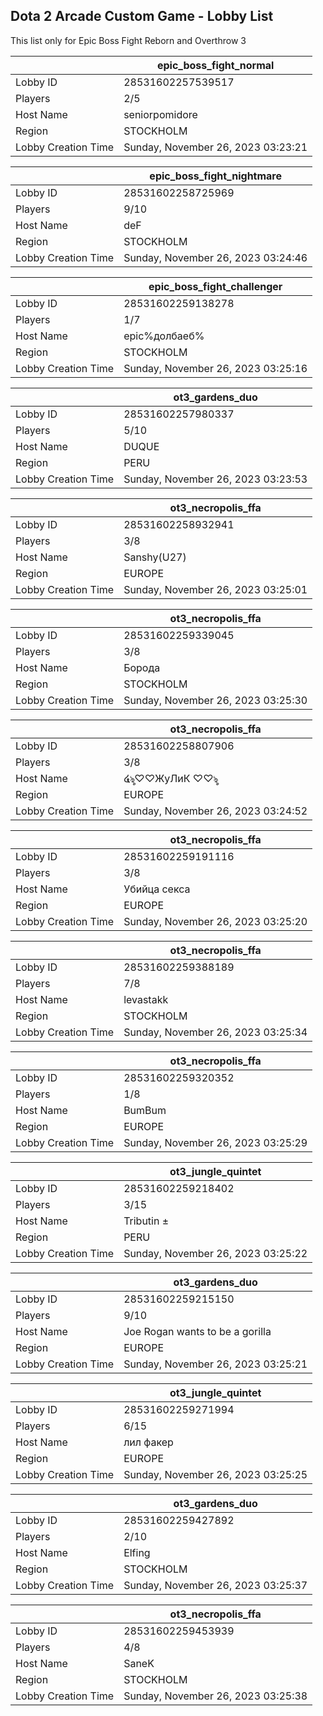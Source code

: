 ## Dota 2 Arcade Custom Game - Lobby List

This list only for Epic Boss Fight Reborn and Overthrow 3

|  | epic_boss_fight_normal |
| ------ | ------ |
| Lobby ID | 28531602257539517 |
| Players | 2/5 |
| Host Name | seniorpomidore |
| Region | STOCKHOLM |
| Lobby Creation Time | Sunday, November 26, 2023 03:23:21 |


|  | epic_boss_fight_nightmare |
| ------ | ------ |
| Lobby ID | 28531602258725969 |
| Players | 9/10 |
| Host Name | deF |
| Region | STOCKHOLM |
| Lobby Creation Time | Sunday, November 26, 2023 03:24:46 |


|  | epic_boss_fight_challenger |
| ------ | ------ |
| Lobby ID | 28531602259138278 |
| Players | 1/7 |
| Host Name | epic%долбаеб% |
| Region | STOCKHOLM |
| Lobby Creation Time | Sunday, November 26, 2023 03:25:16 |


|  | ot3_gardens_duo |
| ------ | ------ |
| Lobby ID | 28531602257980337 |
| Players | 5/10 |
| Host Name | DUQUE |
| Region | PERU |
| Lobby Creation Time | Sunday, November 26, 2023 03:23:53 |


|  | ot3_necropolis_ffa |
| ------ | ------ |
| Lobby ID | 28531602258932941 |
| Players | 3/8 |
| Host Name | Sanshy(U27) |
| Region | EUROPE |
| Lobby Creation Time | Sunday, November 26, 2023 03:25:01 |


|  | ot3_necropolis_ffa |
| ------ | ------ |
| Lobby ID | 28531602259339045 |
| Players | 3/8 |
| Host Name | Борода |
| Region | STOCKHOLM |
| Lobby Creation Time | Sunday, November 26, 2023 03:25:30 |


|  | ot3_necropolis_ffa |
| ------ | ------ |
| Lobby ID | 28531602258807906 |
| Players | 3/8 |
| Host Name | ໔ৡ♡♡ЖуЛиК ♡♡ৡ |
| Region | EUROPE |
| Lobby Creation Time | Sunday, November 26, 2023 03:24:52 |


|  | ot3_necropolis_ffa |
| ------ | ------ |
| Lobby ID | 28531602259191116 |
| Players | 3/8 |
| Host Name | Убийца секса |
| Region | EUROPE |
| Lobby Creation Time | Sunday, November 26, 2023 03:25:20 |


|  | ot3_necropolis_ffa |
| ------ | ------ |
| Lobby ID | 28531602259388189 |
| Players | 7/8 |
| Host Name | levastakk |
| Region | STOCKHOLM |
| Lobby Creation Time | Sunday, November 26, 2023 03:25:34 |


|  | ot3_necropolis_ffa |
| ------ | ------ |
| Lobby ID | 28531602259320352 |
| Players | 1/8 |
| Host Name | BumBum |
| Region | EUROPE |
| Lobby Creation Time | Sunday, November 26, 2023 03:25:29 |


|  | ot3_jungle_quintet |
| ------ | ------ |
| Lobby ID | 28531602259218402 |
| Players | 3/15 |
| Host Name | Tributin ± |
| Region | PERU |
| Lobby Creation Time | Sunday, November 26, 2023 03:25:22 |


|  | ot3_gardens_duo |
| ------ | ------ |
| Lobby ID | 28531602259215150 |
| Players | 9/10 |
| Host Name | Joe Rogan wants to be a gorilla |
| Region | EUROPE |
| Lobby Creation Time | Sunday, November 26, 2023 03:25:21 |


|  | ot3_jungle_quintet |
| ------ | ------ |
| Lobby ID | 28531602259271994 |
| Players | 6/15 |
| Host Name | лил факер |
| Region | EUROPE |
| Lobby Creation Time | Sunday, November 26, 2023 03:25:25 |


|  | ot3_gardens_duo |
| ------ | ------ |
| Lobby ID | 28531602259427892 |
| Players | 2/10 |
| Host Name | Elfing |
| Region | STOCKHOLM |
| Lobby Creation Time | Sunday, November 26, 2023 03:25:37 |


|  | ot3_necropolis_ffa |
| ------ | ------ |
| Lobby ID | 28531602259453939 |
| Players | 4/8 |
| Host Name | SaneK |
| Region | STOCKHOLM |
| Lobby Creation Time | Sunday, November 26, 2023 03:25:38 |


